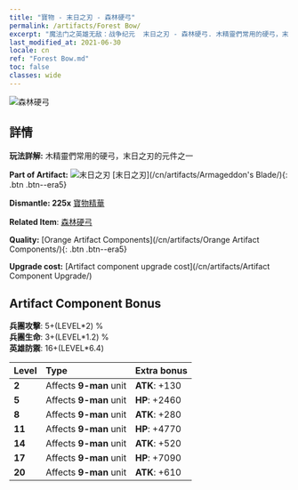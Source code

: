 ```yaml
---
title: "寶物 - 末日之刃 - 森林硬弓"
permalink: /artifacts/Forest Bow/
excerpt: "魔法门之英雄无敌：战争纪元  末日之刃 - 森林硬弓. 木精靈們常用的硬弓，末日之刃的元件之一"
last_modified_at: 2021-06-30
locale: cn
ref: "Forest Bow.md"
toc: false
classes: wide
---
```


 ![森林硬弓](/images/t/artifact_40442.png)



## 詳情

 **玩法詳解:** 木精靈們常用的硬弓，末日之刃的元件之一

 **Part of Artifact:** ![末日之刃](/images/t/icon_artifact_44.png) [末日之刃](/cn/artifacts/Armageddon's Blade/){: .btn .btn--era5}

 **Dismantle: 225x** [寶物精華](/cn/Items/con_905/)

 **Related Item**: [森林硬弓](/cn/Items/art_167/)

 **Quality:** [Orange Artifact Components](/cn/artifacts/Orange Artifact Components/){: .btn .btn--era5}

 **Upgrade cost:** [Artifact component upgrade cost](/cn/artifacts/Artifact Component Upgrade/)

## Artifact Component Bonus

  **兵團攻擊**: 5+(LEVEL\*2) %<br/>**兵團生命**: 3+(LEVEL\*1.2) %<br/>**英雄防禦**: 16+(LEVEL\*6.4)

  |  Level  | Type |    Extra bonus  | 
  |:--------|:-----|:----------------| 
  | **2** | Affects **9-man** unit | **ATK**: +130 | 
  | **5** | Affects **9-man** unit | **HP**: +2460 | 
  | **8** | Affects **9-man** unit | **ATK**: +280 | 
  | **11** | Affects **9-man** unit | **HP**: +4770 | 
  | **14** | Affects **9-man** unit | **ATK**: +520 | 
  | **17** | Affects **9-man** unit | **HP**: +7090 | 
  | **20** | Affects **9-man** unit | **ATK**: +610 | 
